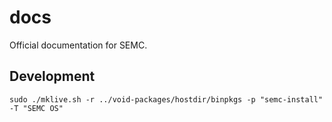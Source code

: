 # docs
Official documentation for SEMC.

## Development
```
sudo ./mklive.sh -r ../void-packages/hostdir/binpkgs -p "semc-install" -T "SEMC OS"
```
